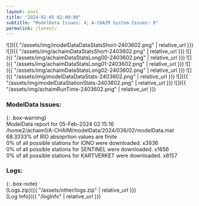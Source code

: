 ```yaml
---
layout: post
title: "2024-02-05 02:00:00"
subtitle: "ModelData Issues: 4; A-CHAIM System Issues: 0"
permalink: /latest/
---
```


![]({{ "/assets/img/modelDataDataStatsShort-2403602.png" | relative_url }})
![]({{ "/assets/img/achaimDataStatsShort-2403602.png" | relative_url }})
![]({{ "/assets/img/achaimDataStatsLong00-2403602.png" | relative_url }})
![]({{ "/assets/img/achaimDataStatsLong01-2403602.png" | relative_url }})
![]({{ "/assets/img/achaimDataStatsLong02-2403602.png" | relative_url }})
![]({{ "/assets/img/modelDataDataStats-2403602.png" | relative_url }})
![]({{ "/assets/img/modelDataStationStats-2403602.png" | relative_url }})
![]({{ "/assets/img/achaimRunTime-2403602.png" | relative_url }})


### ModelData Issues:  
  
{: .box-warning}  
 ModelData report for 05-Feb-2024 02:15:16   
 /home2/achaim1/A-CHAIM/modelData/2024/036/02/modelData.mat   
 68.3333% of RIO absoprtion values are finite   
 0% of all possible stations for IONO were downloaded. x3936   
 0% of all possible stations for SENTINEL were downloaded. x1656   
 0% of all possible stations for KARTVERKET were downloaded. x8157   
  


### Logs:  
  
{: .box-note}  
[Logs.zip]({{ "/assets/other/logs.zip" | relative_url }})  
[Log Info]({{ "/logInfo" | relative_url }})  
